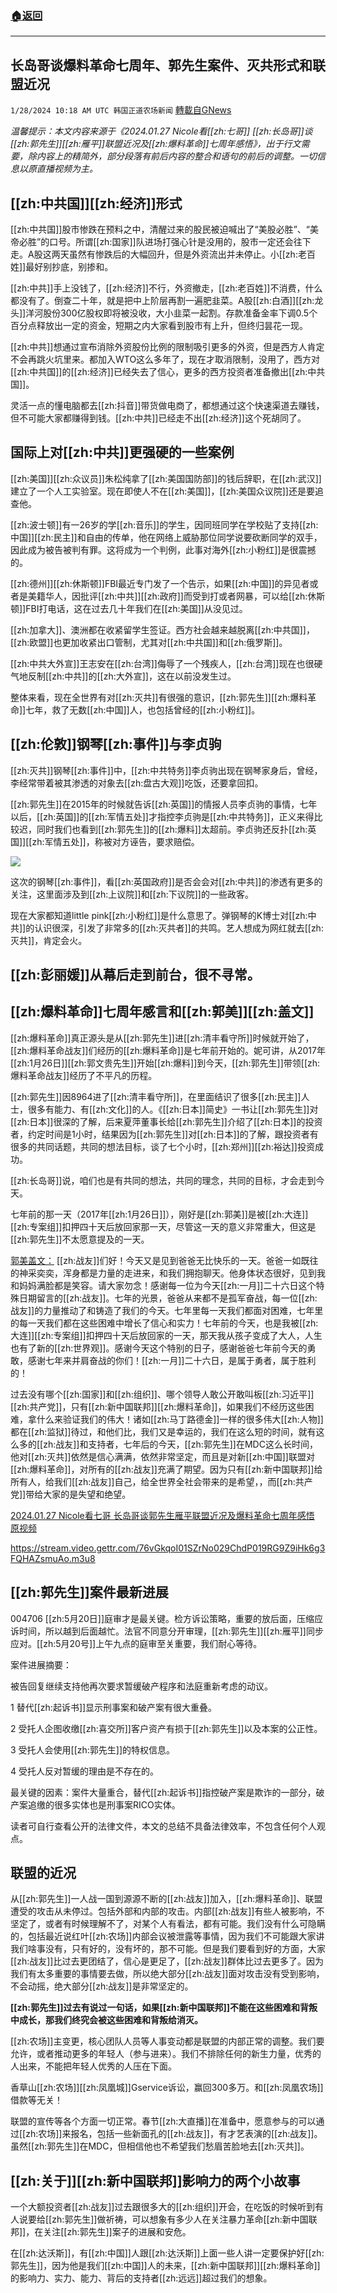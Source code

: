 ###  [:house:返回](README.md)
---


## 长岛哥谈爆料革命七周年、郭先生案件、灭共形式和联盟近况
`1/28/2024 10:18 AM UTC 韩国正道农场新闻` [轉載自GNews](https://gnews.org/articles/2260088)

*温馨提示：本文内容来源于《2024.01.27 Nicole看[[zh:七哥]] [[zh:长岛哥]]谈[[zh:郭先生]][[zh:雁平]]联盟近况及[[zh:爆料革命]]七周年感悟》，出于行文需要，除内容上的精简外，部分段落有前后内容的整合和语句的前后的调整。一切信息以原直播视频为主。*

## [[zh:中共国]][[zh:经济]]形式

[[zh:中共国]]股市惨跌在预料之中，清醒过来的股民被迫喊出了“美股必胜”、“美帝必胜”的口号。所谓[[zh:国家]]队进场打强心针是没用的，股市一定还会往下走。A股这两天虽然有惨跌后的大幅回升，但是外资流出并未停止。小[[zh:老百姓]]最好别抄底，别掺和。

[[zh:中共]]手上没钱了，[[zh:经济]]不行，外资撤走，[[zh:老百姓]]不消费，什么都没有了。倒查二十年，就是把中上阶层再割一遍肥韭菜。A股[[zh:白酒]][[zh:龙头]]洋河股份300亿股权即将被没收，大小韭菜一起割。存款准备金率下调0.5个百分点释放出一定的资金，短期之内大家看到股市有上升，但终归昙花一现。

[[zh:中共]]想通过宣布消除外资股份比例的限制吸引更多的外资，但是西方人肯定不会再跳火坑里来。都加入WTO这么多年了，现在才取消限制，没用了，西方对[[zh:中共国]]的[[zh:经济]]已经失去了信心，更多的西方投资者准备撤出[[zh:中共国]]。

灵活一点的懂电脑都去[[zh:抖音]]带货做电商了，都想通过这个快速渠道去赚钱，但不可能大家都赚得到钱。[[zh:中共]]已经走不出[[zh:经济]]这个死胡同了。

## 国际上对[[zh:中共]]更强硬的一些案例

[[zh:美国]][[zh:众议员]]朱松纯拿了[[zh:美国国防部]]的钱后辞职，在[[zh:武汉]]建立了一个人工实验室。现在即使人不在[[zh:美国]]，[[zh:美国众议院]]还是要追查他。

[[zh:波士顿]]有一26岁的学[[zh:音乐]]的学生，因同班同学在学校贴了支持[[zh:中国]][[zh:民主]]和自由的传单，他在网络上威胁那位同学说要砍断同学的双手，因此成为被告被判有罪。这将成为一个判例，此事对海外[[zh:小粉红]]是很震撼的。

[[zh:德州]][[zh:休斯顿]]FBI最近专门发了一个告示，如果[[zh:中国]]的异见者或者是美籍华人，因批评[[zh:中共]][[zh:政府]]而受到打或者网暴，可以给[[zh:休斯顿]]FBI打电话，这在过去几十年我们在[[zh:美国]]从没见过。

[[zh:加拿大]]、澳洲都在收紧留学生签证。西方社会越来越脱离[[zh:中共国]]，[[zh:欧盟]]也更加收紧出口管制，尤其对[[zh:中共国]]和[[zh:俄罗斯]]。

[[zh:中共大外宣]]王志安在[[zh:台湾]]侮辱了一个残疾人，[[zh:台湾]]现在也很硬气地反制[[zh:中共]]的[[zh:大外宣]]，这在以前没发生过。

整体来看，现在全世界有对[[zh:灭共]]有很强的意识，[[zh:郭先生]][[zh:爆料革命]]七年，救了无数[[zh:中国]]人，也包括曾经的[[zh:小粉红]]。

## [[zh:伦敦]]钢琴[[zh:事件]]与李贞驹

[[zh:灭共]]钢琴[[zh:事件]]中，[[zh:中共特务]]李贞驹出现在钢琴家身后，曾经，李经常带着被其渗透的对象去[[zh:盘古大观]]吃饭，还要拿回扣。

[[zh:郭先生]]在2015年的时候就告诉[[zh:英国]]的情报人员李贞驹的事情，七年以后，[[zh:英国]]的[[zh:军情五处]]才指控李贞驹是[[zh:中共特务]]，正义来得比较迟，同时我们也看到[[zh:郭先生]]的[[zh:爆料]]太超前。李贞驹还反扑[[zh:英国]][[zh:军情五处]]，称被对方诬告，要求赔偿。

![](ipfs://QmNdFsdoDc1eQfdpzAuRcMib27RsmTceEScWzQrR1ka644?.png)

这次的钢琴[[zh:事件]]，看[[zh:英国政府]]是否会会对[[zh:中共]]的渗透有更多的关注，这里面涉及到[[zh:上议院]]和[[zh:下议院]]的一些政客。

现在大家都知道little pink[[zh:小粉红]]是什么意思了。弹钢琴的K博士对[[zh:中共]]的认识很深，引发了非常多的[[zh:灭共者]]的共鸣。艺人想成为网红就去[[zh:灭共]]，肯定会火。

## [[zh:彭丽媛]]从幕后走到前台，很不寻常。

## [[zh:爆料革命]]七周年感言和[[zh:郭美]][[zh:盖文]]

[[zh:爆料革命]]真正源头是从[[zh:郭先生]]进[[zh:清丰看守所]]时候就开始了，[[zh:爆料革命战友]]们经历的[[zh:爆料革命]]是七年前开始的。妮可讲，从2017年[[zh:1月26日]][[zh:郭文贵先生]]开始[[zh:爆料]]到今天，[[zh:郭先生]]带领[[zh:爆料革命战友]]经历了不平凡的历程。

[[zh:郭先生]]因8964进了[[zh:清丰看守所]]，在里面结识了很多[[zh:民主]]人士，很多有能力、有[[zh:文化]]的人。《[[zh:日本]]简史》一书让[[zh:郭先生]]对[[zh:日本]]很深的了解，后来夏萍董事长给[[zh:郭先生]]介绍了[[zh:日本]]的投资者，约定时间是1小时，结果因为[[zh:郭先生]]对[[zh:日本]]的了解，跟投资者有很多的共同话题，共同的想法目标，谈了七个小时，[[zh:郑州]][[zh:裕达]]投资成功。

[[zh:长岛哥]]说，咱们也是有共同的想法，共同的理念，共同的目标，才会走到今天。

七年前的那一天（2017年[[zh:1月26日]]），刚好是[[zh:郭美]]是被[[zh:大连]][[zh:专案组]]扣押四十天后放回家那一天，尽管这一天的意义非常重大，但这是[[zh:郭先生]]不太愿意提及的一天。

[郭美盖文：](https://gettr.com/post/p2z639r092b)
[[zh:战友]]们好！今天又是见到爸爸无比快乐的一天。爸爸一如既往的神采奕奕，浑身都是力量的走进来，和我们拥抱聊天。他身体状态很好，见到我和妈妈满脸都是笑容。请大家勿念！感谢每一位为今天[[zh:一月]]二十六日这个特殊日期留言的[[zh:战友]]。七年的光景，爸爸从来都不是孤军奋战，每一位[[zh:战友]]的力量推动了和铸造了我们的今天。七年里每一天我们都面对困难，七年里的每一天我们都在这些困难中增长了信心和实力！七年前的今天，也是我被[[zh:大连]][[zh:专案组]]扣押四十天后放回家的一天，那天我从孩子变成了大人，人生也有了新的[[zh:世界观]]。感谢今天这个特别的日子，感谢爸爸七年前今天的勇敢，感谢七年来并肩奋战的你们！[[zh:一月]]二十六日，是属于勇者，属于胜利的！

过去没有哪个[[zh:国家]]和[[zh:组织]]、哪个领导人敢公开敢叫板[[zh:习近平]][[zh:共产党]]，只有[[zh:新中国联邦]][[zh:爆料革命]]，如果我们不经历这些困难，拿什么来验证我们的伟大！诸如[[zh:马丁路德金]]一样的很多伟大[[zh:人物]]都在[[zh:监狱]]待过，和他们比，我们又是幸运的，我们在这么短的时间，就有这么多的[[zh:战友]]和支持者，七年后的今天，[[zh:郭先生]]在MDC这么长时间，他对[[zh:灭共]]依然是信心满满，依然非常坚定，而且是对新[[zh:中国]]联盟对[[zh:爆料革命]]，对所有的[[zh:战友]]充满了期望。因为只有[[zh:新中国联邦]]给所有人，给我们[[zh:战友]]自己，给全世界全社会带来的是希望，，而[[zh:共产党]]带给大家的是失望和绝望。
           
[2024.01.27 Nicole看七哥 长岛哥谈郭先生雁平联盟近况及爆料革命七周年感悟 原视频](https://gettr.com/post/p2z7z5lf213)

https://stream.video.gettr.com/76vGkqoI01SZrNo029ChdP019RG9Z9iHk6g3FQHAZsmuAo.m3u8

## [[zh:郭先生]]案件最新进展

004706 [[zh:5月20日]]庭审才是最关键。检方诉讼策略，重要的放后面，压缩应诉时间，所以越到后面越忙。法官不同意分开审理，[[zh:郭先生]][[zh:雁平]]同步应对。[[zh:5月20号]]上午九点的庭审至关重要，我们耐心等待。

案件进展摘要：

被告回复继续支持他再次要求暂缓破产程序和法庭重新考虑的动议。

1 替代[[zh:起诉书]]显示刑事案和破产案有很大重叠。

2 受托人企图收缴[[zh:喜交所]]客户资产有损于[[zh:郭先生]]以及本案的公正性。

3 受托人会使用[[zh:郭先生]]的特权信息。

4 受托人反对暂缓的理由是不存在的。

最关键的因素：案件大量重合，替代[[zh:起诉书]]指控破产案是欺诈的一部分，破产案追缴的很多实体也是刑事案RICO实体。

读者可自行查看公开的法律文件，本文的总结不具备法律效率，不包含任何个人观点。

## 联盟的近况

从[[zh:郭先生]]一人战一国到源源不断的[[zh:战友]]加入，[[zh:爆料革命]]、联盟遭受的攻击从未停过。包括外部和内部的攻击。内部[[zh:战友]]有些人被影响，不坚定了，或者有时候理解不了，对某个人有看法，都有可能。我们没有什么可隐瞒的，包括最近说红叶[[zh:农场]]内部会议被泄露等事情，因为我们不可能跟大家讲我们啥事没有，只有好的，没有坏的，那不可能。但是我们要看到好的方面，大家[[zh:战友]]比过去更团结了，信心是更足了，[[zh:战友]]群体比过去更多了。因为我们有太多重要的事情要去做，所以绝大部分[[zh:战友]]面对攻击没有受到影响，不会动摇，绝大部分[[zh:战友]]是非常坚定的。

**[[zh:郭先生]]过去有说过一句话，如果[[zh:新中国联邦]]不能在这些困难和背叛中成长，那我们终究会被这些困难和背叛给消灭。**

[[zh:农场]]主变更，核心团队人员等人事变动都是联盟的内部正常的调整。我们要允许，或者推动更多的年轻人（参与进来）。我们不排除任何的新生力量，优秀的人出来，不能把年轻人优秀的人压在下面。

香草山[[zh:农场]][[zh:凤凰城]]Gservice诉讼，赢回300多万。和[[zh:凤凰农场]]借款等无关！

联盟的宣传等各个方面一切正常。春节[[zh:大直播]]在准备中，愿意参与的可以通过[[zh:农场]]来报名，包括一些新面孔的[[zh:战友]]，有才艺表演的[[zh:战友]]。虽然[[zh:郭先生]]在MDC，但相信他也不希望我们愁眉苦脸地去[[zh:灭共]]。

## [[zh:关于]][[zh:新中国联邦]]影响力的两个小故事

一个大额投资者[[zh:战友]]过去跟很多大的[[zh:组织]]开会，在吃饭的时候听到有人说要给[[zh:郭先生]]做祈祷，可以想象有多少人在关注暴力革命[[zh:新中国联邦]]，在关注[[zh:郭先生]]案子的进展和安危。

在[[zh:达沃斯]]，有[[zh:中国]]人跟[[zh:达沃斯]]上面一些人讲一定要保护好[[zh:郭先生]]，因为他是我们[[zh:中国]]人的未来，[[zh:新中国联邦]][[zh:爆料革命]]的影响力、实力、能力、背后的支持者[[zh:远远]]超过我们的想象。
